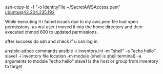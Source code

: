 ssh-copy-id -f "-o IdentityFile ~/SecretAWSAccess.pem" ubuntu@43.204.235.192

While executing it i faced issues due to my aws.pem file had open permissions.
as wsl user i moved it into the home directory and then executed chmod 600 to updated permissions.

after success do ssh <ipaddress> and check if u can log in.


ansible-adhoc commands
ansible -i inventory.ini -m "shell" -a "echo hello" slave1
    -i inventory file location 
    -m module  {shell is shell terminal}
    -a arguments to module "echo hello" 
    slave1 is the host or group from inventory to target